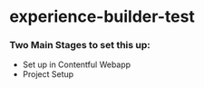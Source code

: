 # experience-builder-test

### Two Main Stages to set this up:
* Set up in Contentful Webapp
* Project Setup


